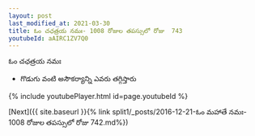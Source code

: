 ```yaml
---
layout: post
last_modified_at: 2021-03-30
title: ఓం చఛత్రయ నమః- 1008 రోజుల తపస్సులో రోజు  743
youtubeId: aAIRC1ZV7Q0
---
```

 
 
 ఓం చఛత్రయ నమః  
 
 -  గొడుగు వంటి అసౌకర్యాన్ని ఎవరు తగ్గిస్తారు 
 
  
 
  
 
 
 
 
 
 


{% include youtubePlayer.html id=page.youtubeId %}
 
[Next]({{ site.baseurl }}{% link  split1/_posts/2016-12-21-ఓం మహాతే నమః- 1008 రోజుల తపస్సులో రోజు  742.md%})
 
